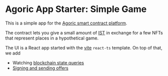 # Agoric App Starter: Simple Game

This is a simple app for the [Agoric smart contract platform](https://docs.agoric.com/).

The contract lets you give a small amount of [IST](https://inter.trade/) in exchange for
a few NFTs that represent places in a hypothetical game.

The UI is a React app started with the [vite](https://vitejs.dev/) `react-ts` template.
On top of that, we add

- Watching [blockchain state queries](https://docs.agoric.com/guides/getting-started/contract-rpc.html#querying-vstorage)
- [Signing and sending offers](https://docs.agoric.com/guides/getting-started/contract-rpc.html#signing-and-broadcasting-offers)
